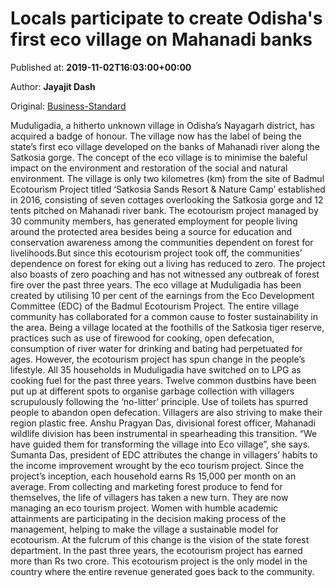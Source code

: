 
# Locals participate to create Odisha's first eco village on Mahanadi banks

Published at: **2019-11-02T16:03:00+00:00**

Author: **Jayajit Dash**

Original: [Business-Standard](https://www.business-standard.com/article/economy-policy/locals-participate-to-create-odisha-s-first-eco-village-on-mahanadi-banks-119110200989_1.html)

Muduligadia, a hitherto unknown village in Odisha’s Nayagarh district, has acquired a badge of honour. The village now has the label of being the state’s first eco village developed on the banks of Mahanadi river along the Satkosia gorge. The concept of the eco village is to minimise the baleful impact on the environment and restoration of the social and natural environment.
The village is only two kilometres (km) from the site of Badmul Ecotourism Project titled ‘Satkosia Sands Resort & Nature Camp’ established in 2016, consisting of seven cottages overlooking the Satkosia gorge and 12 tents pitched on Mahanadi river bank. The ecotourism project managed by 30 community members, has generated employment for people living around the protected area besides being a source for education and conservation awareness among the communities dependent on forest for livelihoods.But since this ecotourism project took off, the communities’ dependence on forest for eking out a living has reduced to zero. The project also boasts of zero poaching and has not witnessed any outbreak of forest fire over the past three years.
The eco village at Muduligadia has been created by utilising 10 per cent of the earnings from the Eco Development Committee (EDC) of the Badmul Ecotourism Project. The entire village community has collaborated for a common cause to foster sustainability in the area. Being a village located at the foothills of the Satkosia tiger reserve, practices such as use of firewood for cooking, open defecation, consumption of river water for drinking and bating had perpetuated for ages.
However, the ecotourism project has spun change in the people’s lifestyle. All 35 households in Muduligadia have switched on to LPG as cooking fuel for the past three years. Twelve common dustbins have been put up at different spots to organise garbage collection with villagers scrupulously following the ‘no-litter’ principle. Use of toilets has spurred people to abandon open defecation. Villagers are also striving to make their region plastic free.
Anshu Pragyan Das, divisional forest officer, Mahanadi wildlife division has been instrumental in spearheading this transition.
“We have guided them for transforming the village into Eco village”, she says.
Sumanta Das, president of EDC attributes the change in villagers’ habits to the income improvement wrought by the eco tourism project. Since the project’s inception, each household earns Rs 15,000 per month on an average. From collecting and marketing forest produce to fend for themselves, the life of villagers has taken a new turn. They are now managing an eco tourism project. Women with humble academic attainments are participating in the decision making process of the management, helping to make the village a sustainable model for ecotourism.
At the fulcrum of this change is the vision of the state forest department. In the past three years, the ecotourism project has earned more than Rs two crore. This ecotourism project is the only model in the country where the entire revenue generated goes back to the community.
